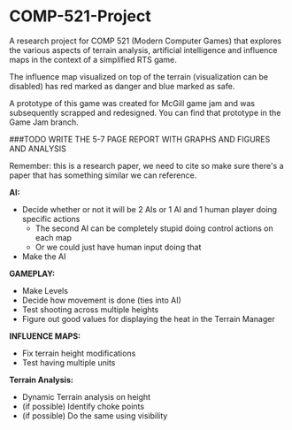 # COMP-521-Project

A research project for COMP 521 (Modern Computer Games) that explores the various aspects of terrain analysis, artificial intelligence and influence maps in the context of a simplified RTS game.

The influence map visualized on top of the terrain (visualization can be disabled) has red marked as danger and blue marked as safe.

A prototype of this game was created for McGill game jam and was subsequently scrapped and redesigned. You can find that prototype in the Game Jam branch.

###TODO 
WRITE THE 5-7 PAGE REPORT WITH GRAPHS AND FIGURES AND ANALYSIS

Remember: this is a research paper, we need to cite so make sure there's a paper that has something similar we can reference.

**AI:**
- Decide whether or not it will be 2 AIs or 1 AI and 1 human player doing specific actions 
  - The second AI can be completely stupid doing control actions on each map
  - Or we could just have human input doing that
- Make the AI

**GAMEPLAY:**
- Make Levels
- Decide how movement is done (ties into AI)
- Test shooting across multiple heights
- Figure out good values for displaying the heat in the Terrain Manager

**INFLUENCE MAPS:**
- Fix terrain height modifications
- Test having multiple units

**Terrain Analysis:**
- Dynamic Terrain analysis on height
- (if possible) Identify choke points
- (if possible) Do the same using visibility
